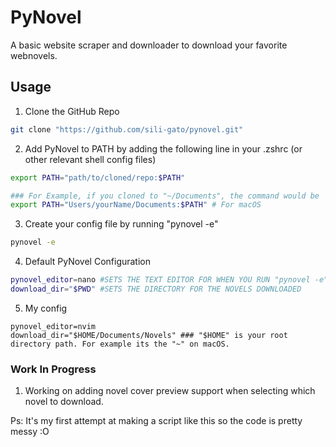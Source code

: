 # PyNovel
A basic website scraper and downloader to download your favorite webnovels.

## Usage
1. Clone the GitHub Repo 
```sh
git clone "https://github.com/sili-gato/pynovel.git"
```
2. Add PyNovel to PATH by adding the following line in your .zshrc (or other relevant shell config files)
```sh
export PATH="path/to/cloned/repo:$PATH"

### For Example, if you cloned to "~/Documents", the command would be
export PATH="Users/yourName/Documents:$PATH" # For macOS
```
3. Create your config file by running "pynovel -e"
```sh
pynovel -e
```
4. Default PyNovel Configuration
```sh
pynovel_editor=nano #SETS THE TEXT EDITOR FOR WHEN YOU RUN "pynovel -e"
download_dir="$PWD" #SETS THE DIRECTORY FOR THE NOVELS DOWNLOADED
```
5. My config
```
pynovel_editor=nvim
download_dir="$HOME/Documents/Novels" ### "$HOME" is your root directory path. For example its the "~" on macOS.
```

### Work In Progress
1. Working on adding novel cover preview support when selecting which novel to download.



Ps: It's my first attempt at making a script like this so the code is pretty messy :O
